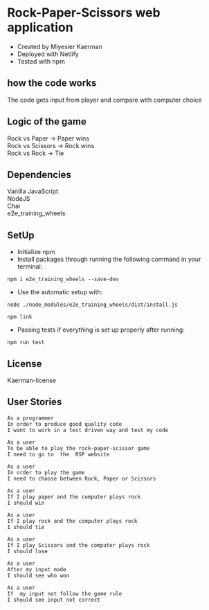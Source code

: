 # Rock-Paper-Scissors web application
* Created by Miyesier Kaerman 
* Deployed with Netlify
* Tested with npm

## how the code works
The code gets input from player and compare with computer choice 

## Logic of the game
Rock vs Paper -> Paper wins  
Rock vs Scissors -> Rock wins  
Rock vs Rock -> Tie

## Dependencies
Vanilla JavaScript  
NodeJS  
Chai  
e2e_training_wheels  

## SetUp
* Initialize npm
* Install packages through running the following command in your terminal:
```
npm i e2e_training_wheels --save-dev
```
* Use the automatic setup with:
```
node ./node_modules/e2e_training_wheels/dist/install.js
```
```
npm link
```
* Passing tests if everything is set up properly after running:
```
npm run test
```
## License
Kaerman-license

## User Stories
```
As a programmer  
In order to produce good quality code  
I want to work in a test driven way and test my code  
```
```
As a user  
To be able to play the rock-paper-scissor game  
I need to go to  the  RSP website  
```
```
As a user  
In order to play the game  
I need to choose between Rock, Paper or Scissors  
```
```
As a user  
If I play paper and the computer plays rock  
I should win 
```
```
As a user  
If I play rock and the computer plays rock  
I should tie 
```
```
As a user  
If I play Scissors and the computer plays rock  
I should lose 
```
```
As a user  
After my input made
I should see who won  
```
```
As a user  
If  my input not follow the game rule
I should see input not correct
```